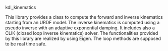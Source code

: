 kdl_kinematics

This library provides a class to compute the forward and inverse kinematics starting from an URDF model. The inverse kinematics is computed using a pseudo inverse with an adaptive exponential damping. It includes also a CLIK (closed loop inverse kinematics) solver. The functionalities provided by this library are realized by using Eigen. The loop methods are supposed to be real time safe.

